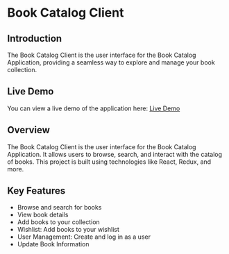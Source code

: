# Book Catalog Client

## Introduction

The Book Catalog Client is the user interface for the Book Catalog Application, providing a seamless way to explore and manage your book collection.

## Live Demo

You can view a live demo of the application here: [Live Demo](https://superb-tarsier-7c3ae2.netlify.app/)

## Overview

The Book Catalog Client is the user interface for the Book Catalog Application. It allows users to browse, search, and interact with the catalog of books. This project is built using technologies like React, Redux, and more.

## Key Features

- Browse and search for books
- View book details
- Add books to your collection
- Wishlist: Add books to your wishlist
- User Management: Create and log in as a user
- Update Book Information
